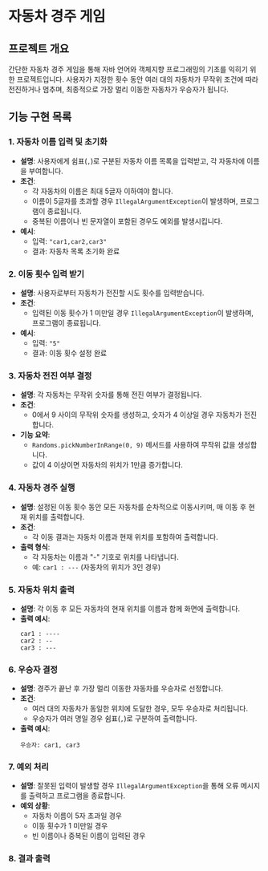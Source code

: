 # 자동차 경주 게임

## 프로젝트 개요
간단한 자동차 경주 게임을 통해 자바 언어와 객체지향 프로그래밍의 기초를 익히기 위한 프로젝트입니다. 사용자가 지정한 횟수 동안 여러 대의 자동차가 무작위 조건에 따라 전진하거나 멈추며, 최종적으로 가장 멀리 이동한 자동차가 우승자가 됩니다.

## 기능 구현 목록

### 1. 자동차 이름 입력 및 초기화
- **설명**: 사용자에게 쉼표(`,`)로 구분된 자동차 이름 목록을 입력받고, 각 자동차에 이름을 부여합니다.
- **조건**:
    - 각 자동차의 이름은 최대 5글자 이하여야 합니다.
    - 이름이 5글자를 초과할 경우 `IllegalArgumentException`이 발생하며, 프로그램이 종료됩니다.
    - 중복된 이름이나 빈 문자열이 포함된 경우도 예외를 발생시킵니다.
- **예시**:
    - 입력: `"car1,car2,car3"`
    - 결과: 자동차 목록 초기화 완료

### 2. 이동 횟수 입력 받기
- **설명**: 사용자로부터 자동차가 전진할 시도 횟수를 입력받습니다.
- **조건**:
    - 입력된 이동 횟수가 1 미만일 경우 `IllegalArgumentException`이 발생하며, 프로그램이 종료됩니다.
- **예시**:
    - 입력: `"5"`
    - 결과: 이동 횟수 설정 완료

### 3. 자동차 전진 여부 결정
- **설명**: 각 자동차는 무작위 숫자를 통해 전진 여부가 결정됩니다.
- **조건**:
    - 0에서 9 사이의 무작위 숫자를 생성하고, 숫자가 4 이상일 경우 자동차가 전진합니다.
- **기능 요약**:
    - `Randoms.pickNumberInRange(0, 9)` 메서드를 사용하여 무작위 값을 생성합니다.
    - 값이 4 이상이면 자동차의 위치가 1만큼 증가합니다.

### 4. 자동차 경주 실행
- **설명**: 설정된 이동 횟수 동안 모든 자동차를 순차적으로 이동시키며, 매 이동 후 현재 위치를 출력합니다.
- **조건**:
    - 각 이동 결과는 자동차 이름과 현재 위치를 포함하여 출력합니다.
- **출력 형식**:
    - 각 자동차는 이름과 "-" 기호로 위치를 나타냅니다.
    - 예: `car1 : ---` (자동차의 위치가 3인 경우)

### 5. 자동차 위치 출력
- **설명**: 각 이동 후 모든 자동차의 현재 위치를 이름과 함께 화면에 출력합니다.
- **출력 예시**:
  ```plaintext
  car1 : ----
  car2 : --
  car3 : ---

### 6. 우승자 결정
- **설명**: 경주가 끝난 후 가장 멀리 이동한 자동차를 우승자로 선정합니다.
- **조건**:
    - 여러 대의 자동차가 동일한 위치에 도달한 경우, 모두 우승자로 처리됩니다.
    - 우승자가 여러 명일 경우 쉼표(`,`)로 구분하여 출력합니다.
- **출력 예시**:
  ```plaintext
  우승자: car1, car3

### 7. 예외 처리
- **설명**: 잘못된 입력이 발생할 경우 `IllegalArgumentException`을 통해 오류 메시지를 출력하고 프로그램을 종료합니다.
- **예외 상황**:
    - 자동차 이름이 5자 초과일 경우
    - 이동 횟수가 1 미만일 경우
    - 빈 이름이나 중복된 이름이 입력된 경우

### 8. 결과 출력
